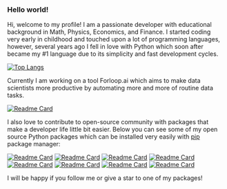 ### Hello world! 
Hi, welcome to my profile! I am a passionate developer with educational background in Math, Physics, Economics, and Finance.
I started coding very early in childhood and touched upon a lot of programming languages, however, several years ago I fell in love with Python which soon after became my #1 language due to its simplicity and fast development cycles.

[![Top Langs](https://github-readme-stats.vercel.app/api/top-langs/?username=dovax&layout=compact)](https://github.com/DovaX)

Currently I am working on a tool Forloop.ai which aims to make data scientists more productive by automating more and more of routine data tasks.

[![Readme Card](https://github-readme-stats.vercel.app/api/pin/?username=forloopai&repo=forloop)](https://github.com/ForloopAI/forloop)

I also love to contribute to open-source community with packages that make a developer life little bit easier. Below you can see some of my open source Python packages which can be installed very easily with [pip](https://pip.pypa.io/en/stable/) package manager:

<!--[![Readme Card](https://github-readme-stats.vercel.app/api/pin/?username=dovax&repo=artificial-neural-networks-in-option-pricing)](https://github.com/DovaX/artificial-neural-networks-in-option-pricing)
[![Readme Card](https://github-readme-stats.vercel.app/api/pin/?username=dovax&repo=spatial-agent-based-models-of-common-pool-resources)](https://github.com/DovaX/spatial-agent-based-models-of-common-pool-resources)-->
[![Readme Card](https://github-readme-stats.vercel.app/api/pin/?username=dovax&repo=dogui)](https://github.com/DovaX/dogui)
[![Readme Card](https://github-readme-stats.vercel.app/api/pin/?username=dovax&repo=pgwidget)](https://github.com/DovaX/pgwidget)
[![Readme Card](https://github-readme-stats.vercel.app/api/pin/?username=dovax&repo=dbhydra)](https://github.com/DovaX/dbhydra)
[![Readme Card](https://github-readme-stats.vercel.app/api/pin/?username=dovax&repo=doclick)](https://github.com/DovaX/doclick)
[![Readme Card](https://github-readme-stats.vercel.app/api/pin/?username=dovax&repo=keepvariable)](https://github.com/DovaX/keepvariable)
[![Readme Card](https://github-readme-stats.vercel.app/api/pin/?username=dovax&repo=fastpypi)](https://github.com/DovaX/fastpypi)
[![Readme Card](https://github-readme-stats.vercel.app/api/pin/?username=dovax&repo=multiselect)](https://github.com/DovaX/multiselect)
[![Readme Card](https://github-readme-stats.vercel.app/api/pin/?username=dovax&repo=multinherit)](https://github.com/DovaX/multinherit)

I will be happy if you follow me or give a star to one of my packages!

<!--
**DovaX/DovaX** is a ✨ _special_ ✨ repository because its `README.md` (this file) appears on your GitHub profile.

Here are some ideas to get you started:

- 🔭 I’m currently working on ...
- 🌱 I’m currently learning ...
- 👯 I’m looking to collaborate on ...
- 🤔 I’m looking for help with ...
- 💬 Ask me about ...
- 📫 How to reach me: ...
- 😄 Pronouns: ...
- ⚡ Fun fact: ...
-->
